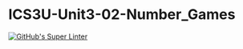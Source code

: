 # ICS3U-Unit3-02-Number_Games

[![GitHub's Super Linter](https://github.com/liam-fletcher1/ICS3U-Unit3-02-Number_Games/workflows/GitHub's%20Super%20Linter/badge.svg)](https://github.com/liam-fletcher1/ICS3U-Unit3-02-Number_Games/actions)
